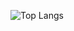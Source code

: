 ![Top Langs](https://github-readme-stats.vercel.app/api/top-langs/?vinay961=myusername&theme=tokyonight)
